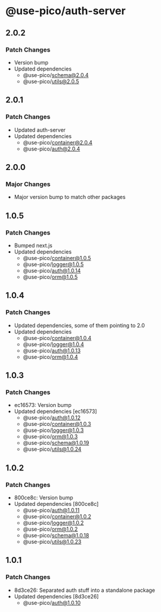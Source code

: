 # @use-pico/auth-server

## 2.0.2

### Patch Changes

- Version bump
- Updated dependencies
    - @use-pico/schema@2.0.4
    - @use-pico/utils@2.0.5

## 2.0.1

### Patch Changes

- Updated auth-server
- Updated dependencies
    - @use-pico/container@2.0.4
    - @use-pico/auth@2.0.4

## 2.0.0

### Major Changes

- Major version bump to match other packages

## 1.0.5

### Patch Changes

- Bumped next.js
- Updated dependencies
    - @use-pico/container@1.0.5
    - @use-pico/logger@1.0.5
    - @use-pico/auth@1.0.14
    - @use-pico/orm@1.0.5

## 1.0.4

### Patch Changes

- Updated dependencies, some of them pointing to 2.0
- Updated dependencies
    - @use-pico/container@1.0.4
    - @use-pico/logger@1.0.4
    - @use-pico/auth@1.0.13
    - @use-pico/orm@1.0.4

## 1.0.3

### Patch Changes

- ec16573: Version bump
- Updated dependencies [ec16573]
    - @use-pico/auth@1.0.12
    - @use-pico/container@1.0.3
    - @use-pico/logger@1.0.3
    - @use-pico/orm@1.0.3
    - @use-pico/schema@1.0.19
    - @use-pico/utils@1.0.24

## 1.0.2

### Patch Changes

- 800ce8c: Version bump
- Updated dependencies [800ce8c]
    - @use-pico/auth@1.0.11
    - @use-pico/container@1.0.2
    - @use-pico/logger@1.0.2
    - @use-pico/orm@1.0.2
    - @use-pico/schema@1.0.18
    - @use-pico/utils@1.0.23

## 1.0.1

### Patch Changes

- 8d3ce26: Separated auth stuff into a standalone package
- Updated dependencies [8d3ce26]
    - @use-pico/auth@1.0.10
